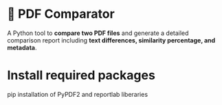 # 📄 PDF Comparator

A Python tool to **compare two PDF files** and generate a detailed comparison report including **text differences, similarity percentage, and metadata**.
# Install required packages
pip installation of PyPDF2 and reportlab liberaries
